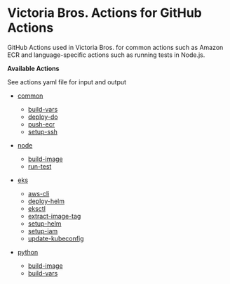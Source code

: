 # Victoria Bros. Actions for GitHub Actions

GitHub Actions used in Victoria Bros. for common actions such as Amazon ECR and language-specific actions such as running tests in Node.js.

**Available Actions**

See actions yaml file for input and output

- [common](./.github/common)
  - [build-vars](./.github/common/build-vars)
  - [deploy-do](./.github/common/deploy-do/action.yaml)
  - [push-ecr](./.github/common/push-ecr)
  - [setup-ssh](./.github/common/setup-ssh/action.yaml)

- [node](./.github/node)
  - [build-image](./.github/node/build-image)
  - [run-test](./.github/node/run-test/action.yaml)

- [eks](./.github/eks)
  - [aws-cli](./.github/eks/aws-cli/action.yaml)
  - [deploy-helm](./.github/eks/deploy-helm/action.yaml)
  - [eksctl](./.github/eks/eksctl/action.yaml)
  - [extract-image-tag](./.github/eks/extract-image-tag)
  - [setup-helm](./.github/eks/setup-helm/action.yaml)
  - [setup-iam](./.github/eks/setup-iam/action.yaml)
  - [update-kubeconfig](./.github/eks/update-kubeconfig/action.yaml)

- [python](./.github/python)
  - [build-image](./.github/python/build-image)
  - [build-vars](./.github/python/build-vars)
